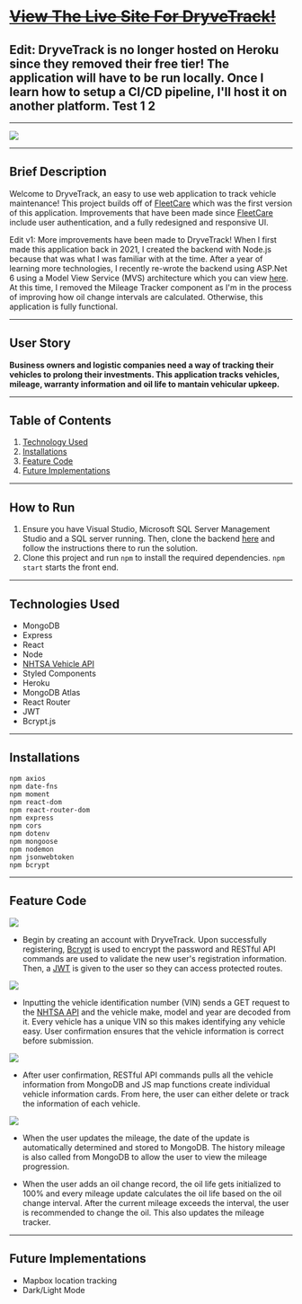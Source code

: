 # [~~View The Live Site For DryveTrack!~~]() 
## Edit: DryveTrack is no longer hosted on Heroku since they removed their free tier! The application will have to be run locally. Once I learn how to setup a CI/CD pipeline, I'll host it on another platform. Test 1 2

***
<img src="./imgs/home-page.PNG" />

***

## Brief Description
Welcome to DryveTrack, an easy to use web application to track vehicle maintenance! This project builds off of [FleetCare](https://github.com/echen12/FleetCare) which was the first version of this application. Improvements that have been made since [FleetCare](https://github.com/echen12/FleetCare) include user authentication, and a fully redesigned and responsive UI.

Edit v1: More improvements have been made to DryveTrack! When I first made this application back in 2021, I created the backend with Node.js because that was what I was familiar with at the time. After a year of learning more technologies, I recently re-wrote the backend using ASP.Net 6 using a Model View Service (MVS) architecture which you can view [here](https://github.com/echen12/DryveTrack_BackEnd). At this time, I removed the Mileage Tracker component as I'm in the process of improving how oil change intervals are calculated. Otherwise, this application is fully functional.


***
## User Story
**Business owners and logistic companies need a way of tracking their vehicles to prolong their investments. This application tracks vehicles, mileage, warranty information and oil life to mantain vehicular upkeep.**
***

## Table of Contents
1. [Technology Used](#technology-used)
2. [Installations](#installations)
3. [Feature Code](#feature-code)
4. [Future Implementations](#future-implementations)
***

## How to Run
1) Ensure you have Visual Studio, Microsoft SQL Server Management Studio and a SQL server running. Then, clone the backend [here](https://github.com/echen12/DryveTrack_BackEnd) and follow the instructions there to run the solution.
2) Clone this project and run ``` npm ``` to install the required dependencies. ``` npm start ``` starts the front end.
***

## Technologies Used
* MongoDB
* Express
* React
* Node
* [NHTSA Vehicle API](https://vpic.nhtsa.dot.gov/api/)
* Styled Components
* Heroku
* MongoDB Atlas
* React Router
* JWT
* Bcrypt.js
***

## Installations
```
npm axios
npm date-fns
npm moment
npm react-dom
npm react-router-dom
npm express
npm cors
npm dotenv
npm mongoose
npm nodemon
npm jsonwebtoken
npm bcrypt
```
***
## Feature Code
<img src="./imgs/login.png">

* Begin by creating an account with DryveTrack. Upon successfully registering, [Bcrypt](https://www.npmjs.com/package/bcrypt) is used to encrypt the password and RESTful API commands are used to validate the new user's registration information. Then, a [JWT](https://jwt.io/) is given to the user so they can access protected routes.



![](./imgs/add-vehicle.gif)
* Inputting the vehicle identification number (VIN) sends a GET request to the [NHTSA API](https://vpic.nhtsa.dot.gov/api/)  and the vehicle make, model and year are decoded from it. Every vehicle has a unique VIN so this makes identifying any vehicle easy. User confirmation ensures that the vehicle information is correct before submission.

<img src="./imgs/vehicle-card.PNG">

* After user confirmation, RESTful API commands pulls all the vehicle information from MongoDB and JS map functions create individual vehicle information cards. From here, the user can either delete or track the information of each vehicle.

![](./imgs/vehicle-update.gif)
* When the user updates the mileage, the date of the update is automatically determined and stored to MongoDB. The history mileage is also called from MongoDB to allow the user to view the mileage progression.

* When the user adds an oil change record, the oil life gets initialized to 100% and every mileage update calculates the oil life based on the oil change interval. After the current mileage exceeds the interval, the user is recommended to change the oil. This also updates the mileage tracker.

***

## Future Implementations

* Mapbox location tracking
* Dark/Light Mode
